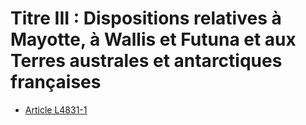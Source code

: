 # Titre III :  Dispositions relatives à Mayotte, à Wallis et Futuna et aux Terres australes et antarctiques françaises   

* [Article L4831-1](./LEGIARTI000006903451.md)
